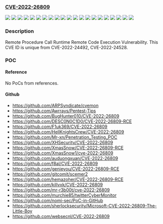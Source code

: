 ### [CVE-2022-26809](https://cve.mitre.org/cgi-bin/cvename.cgi?name=CVE-2022-26809)
![](https://img.shields.io/static/v1?label=Product&message=Windows%2010%20Version%201909%20for%2032-bit%20Systems&color=blue)
![](https://img.shields.io/static/v1?label=Product&message=Windows%2010%20Version%201909%20for%20ARM64-based%20Systems&color=blue)
![](https://img.shields.io/static/v1?label=Product&message=Windows%2010%20Version%201909%20for%20x64-based%20Systems&color=blue)
![](https://img.shields.io/static/v1?label=Product&message=Windows%2010%20Version%2020H2%20for%2032-bit%20Systems&color=blue)
![](https://img.shields.io/static/v1?label=Product&message=Windows%2010%20Version%2020H2%20for%20ARM64-based%20Systems&color=blue)
![](https://img.shields.io/static/v1?label=Product&message=Windows%2010%20Version%2020H2%20for%20x64-based%20Systems&color=blue)
![](https://img.shields.io/static/v1?label=Product&message=Windows%2010%20Version%2021H1%20for%2032-bit%20Systems&color=blue)
![](https://img.shields.io/static/v1?label=Product&message=Windows%2010%20Version%2021H1%20for%20ARM64-based%20Systems&color=blue)
![](https://img.shields.io/static/v1?label=Product&message=Windows%2010%20Version%2021H1%20for%20x64-based%20Systems&color=blue)
![](https://img.shields.io/static/v1?label=Product&message=Windows%2010%20Version%2021H2%20for%2032-bit%20Systems&color=blue)
![](https://img.shields.io/static/v1?label=Product&message=Windows%2010%20Version%2021H2%20for%20ARM64-based%20Systems&color=blue)
![](https://img.shields.io/static/v1?label=Product&message=Windows%2010%20Version%2021H2%20for%20x64-based%20Systems&color=blue)
![](https://img.shields.io/static/v1?label=Product&message=Windows%2011%20for%20ARM64-based%20Systems&color=blue)
![](https://img.shields.io/static/v1?label=Product&message=Windows%2011%20for%20x64-based%20Systems&color=blue)
![](https://img.shields.io/static/v1?label=Product&message=Windows%20Server%202022%20(Server%20Core%20installation)&color=blue)
![](https://img.shields.io/static/v1?label=Product&message=Windows%20Server%202022&color=blue)
![](https://img.shields.io/static/v1?label=Product&message=Windows%20Server%2C%20version%2020H2%20(Server%20Core%20Installation)&color=blue)
![](https://img.shields.io/static/v1?label=Product&message=Windows%20Server&color=blue)
![](https://img.shields.io/static/v1?label=Product&message=Windows&color=blue)
![](https://img.shields.io/static/v1?label=Version&message=n%2Fa&color=blue)
![](https://img.shields.io/static/v1?label=Vulnerability&message=Remote%20Code%20Execution&color=brighgreen)

### Description

Remote Procedure Call Runtime Remote Code Execution Vulnerability. This CVE ID is unique from CVE-2022-24492, CVE-2022-24528.

### POC

#### Reference
No PoCs from references.

#### Github
- https://github.com/ARPSyndicate/cvemon
- https://github.com/Awrrays/Pentest-Tips
- https://github.com/BugHunter010/CVE-2022-26809
- https://github.com/DESC0N0C1D0/CVE-2022-26809-RCE
- https://github.com/F1uk369/CVE-2022-26809
- https://github.com/HellKnightsCrew/CVE-2022-26809
- https://github.com/Mr-xn/Penetration_Testing_POC
- https://github.com/XHSecurity/CVE-2022-26809
- https://github.com/XmasSnow/CVE-2022-26809-RCE
- https://github.com/XmasSnow1/cve-2022-26809
- https://github.com/auduongxuan/CVE-2022-26809
- https://github.com/f8al/CVE-2022-26809
- https://github.com/genieyou/CVE-2022-26809-RCE
- https://github.com/gitcomit/scemer2
- https://github.com/hemazoher/CVE-2022-26809-RCE
- https://github.com/killvxk/CVE-2022-26809
- https://github.com/mr-r3b00t/cve-2022-26809
- https://github.com/murchie85/twitterCyberMonitor
- https://github.com/nomi-sec/PoC-in-GitHub
- https://github.com/sherlocksecurity/Microsoft-CVE-2022-26809-The-Little-Boy
- https://github.com/websecnl/CVE-2022-26809

